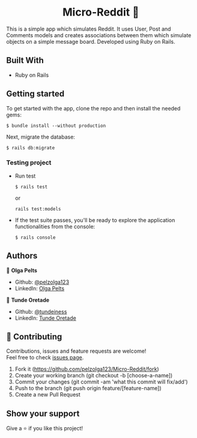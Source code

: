 <h1 align="center">Micro-Reddit 👋</h1>

This is a simple app which simulates Reddit. It uses User, Post and Comments models and creates associations between them which simulate objects on a simple message board. Developed using Ruby on Rails.


## Built With
* Ruby on Rails

## Getting started

To get started with the app, clone the repo and then install the needed gems:

```$ bundle install --without production```

Next, migrate the database:

```$ rails db:migrate```

### Testing project
* Run test

   ```$ rails test```

   or

   ```rails test:models```

* If the test suite passes, you'll be ready to explore the application functionalities from the console:

   ```$ rails console```

## Authors

👤 **Olga Pelts**
   - Github: [@pelzolga123](https://github.com/pelzolga123)
   - LinkedIn: [Olga Pelts](https://www.linkedin.com/in/olga-pelts/)

👤 **Tunde Oretade**
   - Github: [@tundeiness](https://github.com/tundeiness)
   - LinkedIn: [Tunde Oretade](https://www.linkedin.com/in/tundeoretade/)

## 🤝 Contributing

Contributions, issues and feature requests are welcome!<br />Feel free to check [issues page](https://github.com/pelzolga123/Micro-Reddit/issues).

1. Fork it (https://github.com/pelzolga123/Micro-Reddit/fork)
2. Create your working branch (git checkout -b [choose-a-name])
3. Commit your changes (git commit -am 'what this commit will fix/add')
4. Push to the branch (git push origin feature/[feature-name])
5. Create a new Pull Request

## Show your support

Give a ⭐️ if you like this project!


